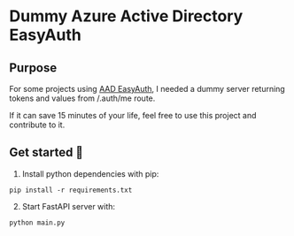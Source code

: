 # Dummy Azure Active Directory EasyAuth

## Purpose

For some projects using [AAD EasyAuth](https://learn.microsoft.com/en-us/azure/app-service/overview-authentication-authorization), I needed a dummy server returning tokens and values from /.auth/me route.

If it can save 15 minutes of your life, feel free to use this project and contribute to it.

## Get started :rocket:

1. Install python dependencies with pip:

  `pip install -r requirements.txt`

2. Start FastAPI server with:

  `python main.py`
